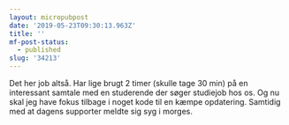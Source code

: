```yaml
---
layout: micropubpost
date: '2019-05-23T09:30:13.963Z'
title: ''
mf-post-status:
  - published
slug: '34213'
---
```

Det her job altså. Har lige brugt 2 timer (skulle tage 30 min) på en interessant samtale med en studerende der søger studiejob hos os. Og nu skal jeg have fokus tilbage i noget kode til en kæmpe opdatering. Samtidig med at dagens supporter meldte sig syg i morges.
